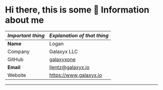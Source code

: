 # Hi there, this is some 🔑 Information about me 

| _Important thing_ | _Explanation of that thing_ |
| ----- | ----- |
| **Name** | Logan |
| Company | Galaxyx LLC | 
| GitHub | [galaxyxone](https://www.github.com/galaxyxone)
| **Email** | llentz@galaxyx.io |
| Website | https://www.galaxyx.io |
-----

